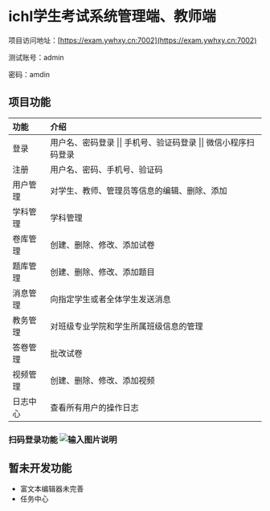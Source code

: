 # ichl学生考试系统管理端、教师端

项目访问地址：[https://exam.ywhxy.cn:7002](https://exam.ywhxy.cn:7002)

测试账号：admin

密码：amdin

## 项目功能

| 功能     | 介绍                                                         |
| :------- | :----------------------------------------------------------- |
| 登录     | 用户名、密码登录 \|\| 手机号、验证码登录 \|\| 微信小程序扫码登录 |
| 注册     | 用户名、密码、手机号、验证码                                 |
| 用户管理 | 对学生、教师、管理员等信息的编辑、删除、添加                 |
| 学科管理 | 学科管理                                                     |
| 卷库管理 | 创建、删除、修改、添加试卷                                   |
| 题库管理 | 创建、删除、修改、添加题目                                   |
| 消息管理 | 向指定学生或者全体学生发送消息                               |
| 教务管理 | 对班级专业学院和学生所属班级信息的管理                       |
| 答卷管理 | 批改试卷                                                     |
| 视频管理 | 创建、删除、修改、添加视频                                   |
| 日志中心 | 查看所有用户的操作日志                                       |


### 扫码登录功能 ![输入图片说明](src/assets/ichl-exam-admin%E6%89%AB%E7%A0%81%E7%99%BB%E5%BD%95.png)

## 暂未开发功能

- 富文本编辑器未完善
- 任务中心